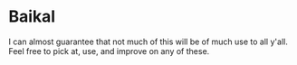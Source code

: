 # Baikal

I can almost guarantee that not much of this will be of much use to all y'all.
Feel free to pick at, use, and improve on any of these.
